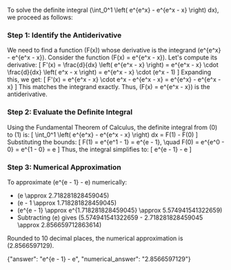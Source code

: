 
To solve the definite integral \(\int_0^1 \left( e^{e^x} - e^{e^x - x} \right) dx\), we proceed as follows:

### Step 1: Identify the Antiderivative
We need to find a function \(F(x)\) whose derivative is the integrand \(e^{e^x} - e^{e^x - x}\). Consider the function \(F(x) = e^{e^x - x}\). Let's compute its derivative:
\[
F'(x) = \frac{d}{dx} \left( e^{e^x - x} \right) = e^{e^x - x} \cdot \frac{d}{dx} \left( e^x - x \right) = e^{e^x - x} \cdot (e^x - 1)
\]
Expanding this, we get:
\[
F'(x) = e^{e^x - x} \cdot e^x - e^{e^x - x} = e^{e^x} - e^{e^x - x}
\]
This matches the integrand exactly. Thus, \(F(x) = e^{e^x - x}\) is the antiderivative.

### Step 2: Evaluate the Definite Integral
Using the Fundamental Theorem of Calculus, the definite integral from \(0\) to \(1\) is:
\[
\int_0^1 \left( e^{e^x} - e^{e^x - x} \right) dx = F(1) - F(0)
\]
Substituting the bounds:
\[
F(1) = e^{e^1 - 1} = e^{e - 1}, \quad F(0) = e^{e^0 - 0} = e^{1 - 0} = e
\]
Thus, the integral simplifies to:
\[
e^{e - 1} - e
\]

### Step 3: Numerical Approximation
To approximate \(e^{e - 1} - e\) numerically:
- \(e \approx 2.718281828459045\)
- \(e - 1 \approx 1.718281828459045\)
- \(e^{e - 1} \approx e^{1.718281828459045} \approx 5.574941541322659\)
- Subtracting \(e\) gives \(5.574941541322659 - 2.718281828459045 \approx 2.856659712863614\)

Rounded to 10 decimal places, the numerical approximation is \(2.8566597129\).

{"answer": "e^{e - 1} - e", "numerical_answer": "2.8566597129"}